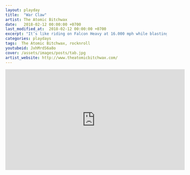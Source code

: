 ```yaml
---
layout: playday
title:  "War Claw"
artist: The Atomic Bitchwax
date:   2018-02-12 00:00:00 +0700
last_modified_at:  2018-02-12 00:00:00 +0700
excerpt: "It’s like riding on Falcon Heavy at 16.000 mph while blasting offs a machine gun straight to those radical fuckers. Rock and roll, baby!"
categories: playdays
tags:  The Atomic Bitchwax, rocknroll
youtubeid: JxhMrdS6a8o
cover: /assets/images/posts/tab.jpg
artist_website: http://www.theatomicbitchwax.com/
---
```


<iframe width="560" height="315" src="https://www.youtube.com/embed/JxhMrdS6a8o" frameborder="0" allowfullscreen></iframe>
